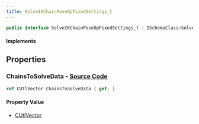 ```yaml
---
title: SolveIKChainPoseOpFixedSettings_t
---
```


```csharp
public interface SolveIKChainPoseOpFixedSettings_t : ISchemaClass<SolveIKChainPoseOpFixedSettings_t>, ISchemaField, ISchemaClass, INativeHandle
```

#### Implements

## Properties

### **ChainsToSolveData** - [Source Code](https://github.com/swiftly-solution/swiftlys2/blob/main/managed/src/SwiftlyS2.Generated/Schemas/Interfaces/SolveIKChainPoseOpFixedSettings_t.cs#L17)

```csharp
ref CUtlVector ChainsToSolveData { get; }
```

#### Property Value

- [CUtlVector](/docs/api/)

